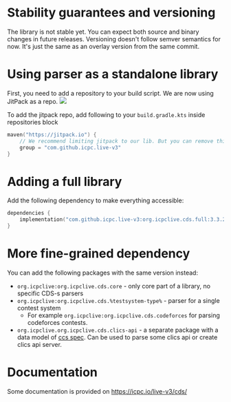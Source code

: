# Stability guarantees and versioning

The library is not stable yet. You can expect both source and binary
changes in future releases. Versioning doesn't follow semver semantics for now. 
It's just the same as an overlay version from the same commit. 

# Using parser as a standalone library

First, you need to add a repository to your build script. We are now using JitPack as a repo.
[![](https://jitpack.io/v/icpc/live-v3.svg)](https://jitpack.io/#icpc/live-v3)

To add the jitpack repo, add following to your `build.gradle.kts` inside repositories block

```kotlin
maven("https://jitpack.io") {
    // We recommend limiting jitpack to our lib. But you can remove this line if you don't care. 
    group = "com.github.icpc.live-v3"
}
```

# Adding a full library

Add the following dependency to make everything accessible: 

```kotlin
dependencies {
    implementation("com.github.icpc.live-v3:org.icpclive.cds.full:3.3.2")
}
```

# More fine-grained dependency

You can add the following packages with the same version instead:
* `org.icpclive:org.icpclive.cds.core` - only core part of a library, no specific CDS-s parsers
* `org.icpclive:org.icpclive.cds.%testsystem-type%` - parser for a single contest system
  * For example `org.icpclive:org.icpclive.cds.codeforces` for parsing codeforces contests. 
* `org.icpclive.org.icpclive.cds.clics-api` - a separate package with a data model of [ccs spec](https://ccs-specs.icpc.io/). 
   Can be used to parse some clics api or create clics api server.

# Documentation

Some documentation is provided on https://icpc.io/live-v3/cds/
